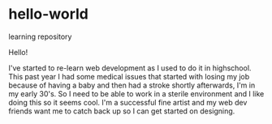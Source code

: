 # hello-world
learning repository

Hello!

I've started to re-learn web development as I used to do it in highschool. 
This past year I had some medical issues that started with losing my job 
because of having a baby and then had a stroke shortly afterwards, I'm in 
my early 30's. So I need to be able to work in a sterile environment and 
I like doing this so it seems cool. I'm a successful fine artist and my
web dev friends want me to catch back up so I can get started on designing.

